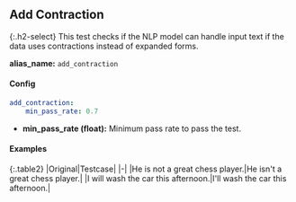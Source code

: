
## Add Contraction

<div class="main-docs" markdown="1"><div class="h3-box" markdown="1">

{:.h2-select}
This test checks if the NLP model can handle input text if the data uses contractions instead of expanded forms.

**alias_name:** `add_contraction`

</div><div class="h3-box" markdown="1">

#### Config
```yaml
add_contraction:
    min_pass_rate: 0.7
```
- **min_pass_rate (float):** Minimum pass rate to pass the test.

#### Examples

{:.table2}
|Original|Testcase|
|-|
|He is not a great chess player.|He isn't a great chess player.|
|I will wash the car this afternoon.|I'll wash the car this afternoon.|


</div></div>